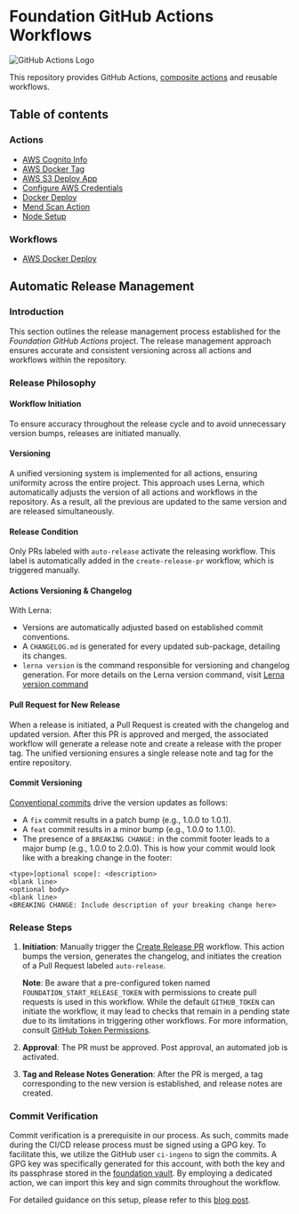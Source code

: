 # Foundation GitHub Actions Workflows

![GitHub Actions Logo](https://github.githubassets.com/images/modules/site/features/actions-icon-actions.svg)

This repository provides GitHub Actions, [composite actions](https://docs.github.com/en/actions/creating-actions/creating-a-composite-action) 
and reusable workflows.

## Table of contents

### Actions

- [AWS Cognito Info](actions/global--aws-cognito-info/README.md)
- [AWS Docker Tag](actions/global--aws-docker-tag/README.md)
- [AWS S3 Deploy App](actions/global--aws-s3-deploy-app/README.md)
- [Configure AWS Credentials](actions/global--configure-aws-credentials/README.md)
- [Docker Deploy](actions/global--docker-deploy/README.md)
- [Mend Scan Action](actions/global--mend-scan/README.md)
- [Node Setup](actions/global--node-setup/README.md)

### Workflows

- [AWS Docker Deploy](.github/workflows/aws-docker-deploy.md)

## Automatic Release Management

### Introduction

This section outlines the release management process established for the *Foundation GitHub Actions* project.
The release management approach ensures accurate and consistent versioning across all actions and workflows within
the repository.

### Release Philosophy

#### Workflow Initiation
To ensure accuracy throughout the release cycle and to avoid unnecessary version bumps,
releases are initiated manually.

#### Versioning
A unified versioning system is implemented for all actions, ensuring uniformity across the entire project.
This approach uses Lerna, which automatically adjusts the version of all actions and workflows in the repository.
As a result, all the previous are updated to the same version and are released simultaneously.

#### Release Condition
Only PRs labeled with `auto-release` activate the releasing workflow. This label is automatically added in the
`create-release-pr` workflow, which is triggered manually.

#### Actions Versioning & Changelog
With Lerna:
- Versions are automatically adjusted based on established commit conventions.
- A `CHANGELOG.md` is generated for every updated sub-package, detailing its changes.
- `lerna version` is the command responsible for versioning and changelog generation.
  For more details on the Lerna version command, visit [Lerna version command](https://github.com/lerna/lerna/tree/main/libs/commands/version#readme)

#### Pull Request for New Release
When a release is initiated, a Pull Request is created with the changelog and updated version. After this PR is
approved and merged, the associated workflow will generate a release note and create a release with the proper tag.
The unified versioning ensures a single release note and tag for the entire repository.

#### Commit Versioning
[Conventional commits](https://www.conventionalcommits.org/en/v1.0.0/) drive the version updates as follows:

- A `fix` commit results in a patch bump (e.g., 1.0.0 to 1.0.1).
- A `feat` commit results in a minor bump (e.g., 1.0.0 to 1.1.0).
- The presence of a `BREAKING CHANGE:` in the commit footer leads to a major bump (e.g., 1.0.0 to 2.0.0).
This is how your commit would look like with a breaking change in the footer:
```
<type>[optional scope]: <description>
<blank line>
<optional body>
<blank line>
<BREAKING CHANGE: Include description of your breaking change here>
```
### Release Steps

1. **Initiation**: Manually trigger the [Create Release PR](https://github.com/ingeno/foundation-github-actions/actions/workflows/create-release-pr.yml) workflow. This action bumps the version, generates the
   changelog, and initiates the creation of a Pull Request labeled `auto-release`.

   **Note**: Be aware that a pre-configured token named `FOUNDATION_START_RELEASE_TOKEN` with permissions to create pull requests is used in this workflow. While the default `GITHUB_TOKEN` can initiate the workflow, it may lead to checks that remain in a pending state due to its limitations in triggering other workflows. For more information, consult [GitHub Token Permissions](https://docs.github.com/en/actions/reference/authentication-in-a-workflow#permissions-for-the-github_token).

2. **Approval**: The PR must be approved. Post approval, an automated job is activated.
3. **Tag and Release Notes Generation**: After the PR is merged, a tag corresponding to the new version is established,
   and release notes are created.

### Commit Verification

Commit verification is a prerequisite in our process. As such, commits made during the CI/CD release process must be
signed using a GPG key. To facilitate this, we utilize the GitHub user `ci-ingeno` to sign the commits. A GPG key
was specifically generated for this account, with both the key and its passphrase stored in the [foundation vault](https://ingeno.1password.com/vaults/746pluvhck4djni6wlubkzaupi/allitems).
By employing a dedicated action, we can import this key and sign commits throughout the workflow.

For detailed guidance on this setup, please refer to this [blog post](https://httgp.com/signing-commits-in-github-actions/).
